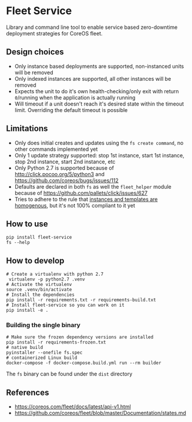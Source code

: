 # Fleet Service
Library and command line tool to enable service based zero-downtime deployment strategies for CoreOS fleet.


## Design choices
- Only instance based deployments are supported, non-instanced units will be removed
- Only indexed instances are supported, all other instances will be removed
- Expects the unit to do it's own health-checking/only exit with return `0`/running when the application is actually running
- Will timeout if a unit doesn't reach it's desired state within the timeout limit. Overriding the default timeout is possible

## Limitations
- Only does initial creates and updates using the `fs create command`, no other commands implemented yet
- Only 1 update strategy supported: stop 1st instance, start 1st instance, stop 2nd instance, start 2nd instance, etc
- Only Python 2.7 is supported because of http://click.pocoo.org/5/python3 and https://github.com/coreos/bugs/issues/112
- Defaults are declared in both `fs` as well the `fleet_helper` module because of https://github.com/pallets/click/issues/627
- Tries to adhere to the rule that [instances and templates are homogenous](https://coreos.com/fleet/docs/latest/unit-files-and-scheduling.html#template-unit-files), but it's not 100% compliant to it yet


## How to use
```
pip install fleet-service
fs --help
```


## How to develop
```
# Create a virtualenv with python 2.7
 virtualenv -p python2.7 .venv
# Activate the virtualenv
source .venv/bin/activate
# Install the dependencies
pip install -r requirements.txt -r requirements-build.txt
# Install fleet-service so you can work on it
pip install -e .
```

### Building the single binary
```
# Make sure the frozen dependency versions are installed
pip install -r requirements-frozen.txt
# native build
pyinstaller --onefile fs.spec
# containerized Linux build
docker-compose -f docker-compose.build.yml run --rm builder
```
The `fs` binary can be found under the `dist` directory


## References
- https://coreos.com/fleet/docs/latest/api-v1.html
- https://github.com/coreos/fleet/blob/master/Documentation/states.md
